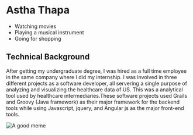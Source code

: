 # Astha Thapa
- Watching movies
- Playing a musical instrument
- Going for shopping

## Technical Background
After getting my undergraduate degree, I was hired as a full time employee in the same company where I did my internship. I was involved in three different projects as a software developer, all servering a single purpose of analyzing and visualizing the healthcare data of US. This was a analytical tool used by healthcare intermediaries.These
software projects used Grails and Groovy (Java framework) as their major framework for the backend tools while using Javascript, jquery, and Angular js as the major front-end tools.


![A good meme](https://res.cloudinary.com/practicaldev/image/fetch/s--lxeHA9PR--/c_limit%2Cf_auto%2Cfl_progressive%2Cq_auto%2Cw_880/https://cdn-images-1.medium.com/max/1200/1%2ALnsvy3K5r3no_xSeDVNIsA.png)
